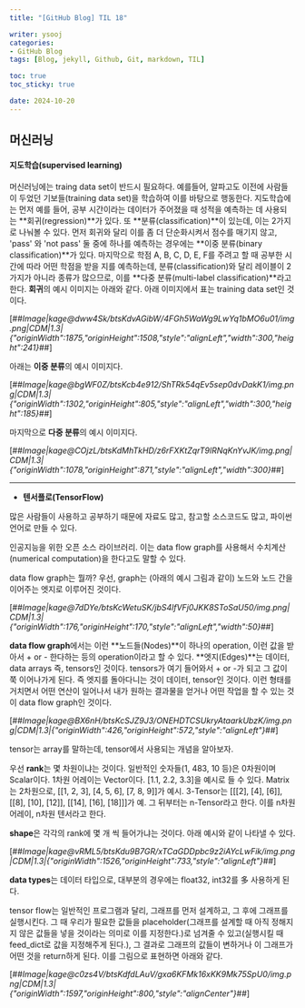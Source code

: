 ```yaml
---
title: "[GitHub Blog] TIL 18"

writer: ysooj
categories:
- GitHub Blog
tags: [Blog, jekyll, Github, Git, markdown, TIL]

toc: true
toc_sticky: true

date: 2024-10-20
---
```


## **머신러닝**

#### **지도학습(supervised learning)**

머신러닝에는 traing data set이 반드시 필요하다. 예를들어, 알파고도 이전에 사람들이 두었던 기보들(training data set)을 학습하여 이를 바탕으로 행동한다. 지도학습에는 먼저 예를 들어, 공부 시간이라는 데이터가 주어졌을 때 성적을 예측하는 데 사용되는 **회귀(regression)**가 있다. 또 **분류(classification)**이 있는데, 이는 2가지로 나눠볼 수 있다. 먼저 회귀와 달리 이를 좀 더 단순화시켜서 점수를 매기지 않고, 'pass' 와 'not pass' 둘 중에 하나를 예측하는 경우에는 **이중 분류(binary classification)**가 있다. 마지막으로 학점 A, B, C, D, E, F를 주려고 할 때 공부한 시간에 따라 어떤 학점을 받을 지를 예측하는데, 분류(classification)와 달리 레이블이 2가지가 아니라 종류가 많으므로, 이를 **다중 분류(multi-label classification)**라고 한다. **회귀**의 예시 이미지는 아래와 같다. 아래 이미지에서 표는 training data set인 것이다.

[##_Image|kage@dww4Sk/btsKdvAGibW/4FGh5WaWg9LwYq1bMO6u01/img.png|CDM|1.3|{"originWidth":1875,"originHeight":1508,"style":"alignLeft","width":300,"height":241}_##]

아래는 **이중 분류**의 예시 이미지다.

[##_Image|kage@bgWF0Z/btsKcb4e912/ShTRk54qEv5sep0dvDakK1/img.png|CDM|1.3|{"originWidth":1302,"originHeight":805,"style":"alignLeft","width":300,"height":185}_##]

마지막으로 **다중 분류**의 예시 이미지다.

[##_Image|kage@COjzL/btsKdMhTkHD/z6rFXKtZqrT9lRNqKnYvJK/img.png|CDM|1.3|{"originWidth":1078,"originHeight":871,"style":"alignLeft","width":300}_##]

---

-   **텐서플로(TensorFlow)**

많은 사람들이 사용하고 공부하기 때문에 자료도 많고, 참고할 소스코드도 많고, 파이썬 언어로 만들 수 있다.

인공지능을 위한 오픈 소스 라이브러리. 이는 data flow graph를 사용해서 수치계산(numerical computation)을 한다고도 말할 수 있다.

data flow graph는 뭘까? 우선, graph는 (아래의 예시 그림과 같이) 노드와 노드 간을 이어주는 엣지로 이루어진 것이다.

[##_Image|kage@7dDYe/btsKcWetuSK/jbS4lfVFj0JKK8SToSaU50/img.png|CDM|1.3|{"originWidth":176,"originHeight":170,"style":"alignLeft","width":50}_##]

**data flow graph**에서는 이런 **노드들(Nodes)**이 하나의 operation, 이런 값을 받아서 + or - 한다하는 등의 operation이라고 할 수 있다. **엣지(Edges)**는 데이터, data arrays 즉, tensors인 것이다. tensors가 여기 들어와서 + or -가 되고 그 값이 쭉 이어나가게 된다. 즉 엣지를 돌아다니는 것이 데이터, tensor인 것이다. 이런 형태를 거치면서 어떤 연산이 일어나서 내가 원하는 결과물을 얻거나 어떤 작업을 할 수 있는 것이 data flow graph인 것이다.

[##_Image|kage@BX6nH/btsKcSJZ9J3/ONEHDTCSUkryAtaarkUbzK/img.png|CDM|1.3|{"originWidth":426,"originHeight":572,"style":"alignLeft"}_##]

tensor는 array를 말하는데, tensor에서 사용되는 개념을 알아보자.

우선 **rank**는 몇 차원이냐는 것이다. 일반적인 숫자들(1, 483, 10 등)은 0차원이며 Scalar이다. 1차원 어레이는 Vector이다. \[1.1, 2.2, 3.3\]을 예시로 들 수 있다. Matrix는 2차원으로, \[\[1, 2, 3\], \[4, 5, 6\], \[7, 8, 9\]\]가 예시. 3-Tensor는 \[\[\[2\], \[4\], \[6\]\], \[\[8\], \[10\], \[12\]\], \[\[14\], \[16\], \[18\]\]\]가 예. 그 뒤부터는 n-Tensor라고 한다. 이를 n차원 어레이, n차원 텐서라고 한다.

**shape**은 각각의 rank에 몇 개 씩 들어가냐는 것이다. 아래 예시와 같이 나타낼 수 있다.

[##_Image|kage@vRML5/btsKdu9B7GR/xTCaGDDpbc9z2iAYcLwFik/img.png|CDM|1.3|{"originWidth":1526,"originHeight":733,"style":"alignLeft"}_##]

**data types**는 데이터 타입으로, 대부분의 경우에는 float32, int32를 多 사용하게 된다. 

tensor flow는 일반적인 프로그램과 달리, 그래프를 먼저 설계하고, 그 후에 그래프를 실행시킨다. 그 때 우리가 필요한 값들을 placeholder(그래프를 설계할 때 아직 정해지지 않은 값들을 넣을 것이라는 의미로 이를 지정한다.)로 넘겨줄 수 있고(실행시킬 때 feed\_dict로 값을 지정해주게 된다.), 그 결과로 그래프의 값들이 변하거나 이 그래프가 어떤 것을 return하게 된다. 이를 그림으로 표현하면 아래와 같다.

[##_Image|kage@c0zs4V/btsKdfdLAuV/gxa6KFMk16xKK9Mk75SpU0/img.png|CDM|1.3|{"originWidth":1597,"originHeight":800,"style":"alignCenter"}_##]
